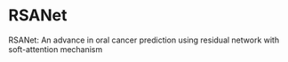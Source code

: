 # RSANet
RSANet: An advance in oral cancer prediction using residual network with soft-attention mechanism
